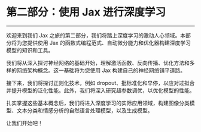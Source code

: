 # 第二部分：使用 Jax 进行深度学习

* * *

欢迎来到我们 Jax 之旅的第二部分，我们将踏上深度学习的激动人心领域。本部分将为您提供使用 Jax 的函数式编程范式、自动微分能力和优化器构建深度学习模型的知识和工具。

我们将从深入探讨神经网络的基础开始，理解激活函数、反向传播、优化方法和多样的网络架构概念。这一基础将为您使用 Jax 构建自己的神经网络铺平道路。

接下来，我们将探讨正则化技术，例如 dropout、批标准化和早停，以应对过拟合并提升模型的泛化性能。此外，我们将深入研究超参数调优，以优化模型的性能。

扎实掌握这些基本概念后，我们将进入深度学习的实际应用领域，构建图像分类模型、文本分类和情感分析的自然语言处理模型，以及生成模型。

让我们开始吧！
